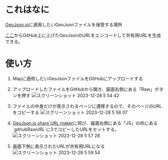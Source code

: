 # これはなに
[GeoJson.io](https://geojson.io/#map=2/0/20)に適用したいGeoJsonファイルを保管する場所

[ここ]([https://codesandbox.io/p/sandbox/lucid-brook-l6j4r2?file=%2Fsrc%2Findex.mjs%3A5339%2C1](https://codepen.io/dxrqulmu-the-typescripter/pen/bGZddOw)https://codepen.io/dxrqulmu-the-typescripter/pen/bGZddOw)からGitHub上に上げたGeoJsonのURLをエンコードして共有用URLを生成できる。

# 使い方

1. Mapに適用したいGeoJsonファイルをGitHubにアップロードする
2. アップロードしたファイルをGitHubから開き、画面右側にある「Raw」ボタンを押す
![スクリーンショット 2023-12-28 5 54 42](https://github.com/oden6680/GeoJson.io-data/assets/58014864/38dedaab-2774-48cd-be39-faf379d2f84b)

3. ファイルの中身だけが表示されるページに遷移するので、そのページのURLをコピーする
![スクリーンショット 2023-12-28 5 56 07](https://github.com/oden6680/GeoJson.io-data/assets/58014864/8d30f673-5a86-492a-b7e8-3a3d116fd70c)

4. [GeoJson.io share URL maker](https://codesandbox.io/p/sandbox/lucid-brook-l6j4r2?file=%2Fsrc%2Findex.mjs%3A5339%2C1](https://codepen.io/dxrqulmu-the-typescripter/pen/bGZddOw)https://codepen.io/dxrqulmu-the-typescripter/pen/bGZddOw)に飛び、画面右側にある「JS」の枠にある`githubRawURL`に3でコピーしたURLをセットする。
![スクリーンショット 2023-12-28 5 57 28](https://github.com/oden6680/GeoJson.io-data/assets/58014864/5fa7a694-cfc8-4312-b936-be198e966921)

5. 画面下側に表示されたURLが共有用URLになる
![スクリーンショット 2023-12-28 5 59 54](https://github.com/oden6680/GeoJson.io-data/assets/58014864/3659a53a-5af4-4873-b31b-256e65473884)
